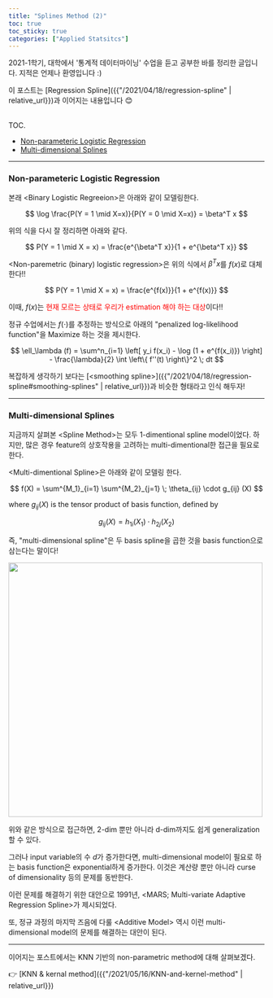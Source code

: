 ```yaml
---
title: "Splines Method (2)"
toc: true
toc_sticky: true
categories: ["Applied Statsitcs"]
---
```



2021-1학기, 대학에서 '통계적 데이터마이닝' 수업을 듣고 공부한 바를 정리한 글입니다. 지적은 언제나 환영입니다 :)

이 포스트는 [Regression Spline]({{"/2021/04/18/regression-spline" | relative_url}})과 이어지는 내용입니다 😊

<br><span class="statement-title">TOC.</span><br>

- [Non-parameteric Logistic Regression](#multi-dimensional-splines)
- [Multi-dimensional Splines](#multi-dimensional-splines)

<hr/>

### Non-parameteric Logistic Regression

본래 \<Binary Logistic Regreeion\>은 아래와 같이 모델링한다.

$$
\log \frac{P(Y = 1 \mid X=x)}{P(Y = 0 \mid X=x)} = \beta^T x
$$

위의 식을 다시 잘 정리하면 아래와 같다.

$$
P(Y = 1 \mid X = x) = \frac{e^{\beta^T x}}{1 + e^{\beta^T x}}
$$

\<Non-paremetric (binary) logistic regression\>은 위의 식에서 $\beta^T x$를 $f(x)$로 대체한다!!

$$
P(Y = 1 \mid X = x) = \frac{e^{f(x)}}{1 + e^{f(x)}}
$$

이때, $f(x)$는 <span style="color:red">현재 모르는 상태로 우리가 estimation 해야 하는 대상</span>이다!!

정규 수업에서는 $f(\cdot)$를 추정하는 방식으로 아래의 "penalized log-likelihood function"을 Maximize 하는 것을 제시한다.

$$
\ell_\lambda (f) = \sum^n_{i=1} \left[ y_i f(x_i) - \log (1 + e^{f(x_i)}) \right] - \frac{\lambda}{2} \int \left\{ f''(t) \right\}^2 \; dt
$$

복잡하게 생각하기 보다는 [\<smoothing spline\>]({{"/2021/04/18/regression-spline#smoothing-splines" | relative_url}})과 비슷한 형태라고 인식 해두자!

<hr/>

### Multi-dimensional Splines

지금까지 살펴본 \<Spline Method\>는 모두 1-dimentional spline model이었다. 하지만, 많은 경우 feature의 상호작용을 고려하는 multi-dimentional한 접근을 필요로 한다.

\<Multi-dimentional Spline\>은 아래와 같이 모델링 한다.

$$
f(X) = \sum^{M_1}_{i=1} \sum^{M_2}_{j=1} \; \theta_{ij} \cdot g_{ij} (X)
$$

where $g_{ij}(X)$ is the tensor product of basis function, defined by

$$
g_{ij}(X) = h_{1i} (X_1) \cdot h_{2j} (X_2)
$$

즉, "multi-dimensional spline"은 두 basis spline을 곱한 것을 basis function으로 삼는다는 말이다!

<div class="img-wrapper">
  <img src="{{ "/images/statistical-data-mining/multi-dimensional-spline-1.png" | relative_url }}" width="500px">
</div>

위와 같은 방식으로 접근하면, 2-dim 뿐만 아니라 d-dim까지도 쉽게 generalization 할 수 있다.

그러나 input variable의 수 $d$가 증가한다면, multi-dimensional model이 필요로 하는 basis function은 exponential하게 증가한다. 이것은 계산량 뿐만 아니라 curse of dimensionality 등의 문제를 동반한다.

이런 문제를 해결하기 위한 대안으로 1991년, \<MARS; Multi-variate Adaptive Regression Spline\>가 제시되었다.

또, 정규 과정의 마지막 즈음에 다룰 \<Additive Model\> 역시 이런 multi-dimensional model의 문제를 해결하는 대안이 된다.

<hr/>

이어지는 포스트에서는 KNN 기반의 non-parametric method에 대해 살펴보겠다.

👉 [KNN & kernal method]({{"/2021/05/16/KNN-and-kernel-method" | relative_url}})

